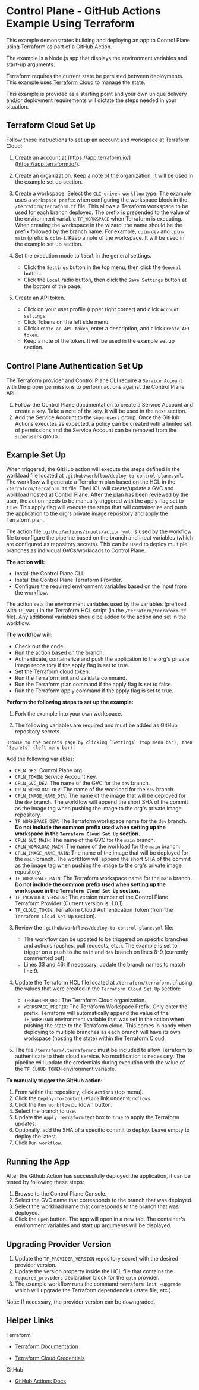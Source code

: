 # Control Plane - GitHub Actions Example Using Terraform

This example demonstrates building and deploying an app to Control Plane using Terraform as part of a GitHub Action.

The example is a Node.js app that displays the environment variables and start-up arguments.

Terraform requires the current state be persisted between deployments. This example uses [Terraform Cloud](https://app.terraform.io/) to manage the state.

This example is provided as a starting point and your own unique delivery and/or deployment requirements will dictate the steps needed in your situation.

## Terraform Cloud Set Up

Follow these instructions to set up an account and workspace at Terraform Cloud:

1. Create an account at [https://app.terraform.io/](https://app.terraform.io/).

2. Create an organization. Keep a note of the organization. It will be used in the example set up section.

3. Create a workspace. Select the `CLI-driven workflow` type. The example uses a `workspace prefix` when configuring the workspace block in the `/terraform/terraform.tf` file. This allows a Terraform workspace to be used for each branch deployed. The prefix is prepended to the value of the environment variable `TF_WORKSPACE` when Terraform is executing. When creating the workspace in the wizard, the name should be the prefix followed by the branch name. For example, `cpln-dev` and `cpln-main` (prefix is `cpln-`). Keep a note of the workspace. It will be used in the example set up section.

4. Set the execution mode to `local` in the general settings. 
   - Click the `Settings` button in the top menu, then click the `General` button.
   - Click the `Local` radio button, then click the `Save Settings` button at the bottom of the page.

5. Create an API token.
   - Click on your user profile (upper right corner) and click `Account settings`.
   - Click Tokens on the left side menu.
   - Click `Create an API token`, enter a description, and click `Create API token`.
   - Keep a note of the token. It will be used in the example set up section.

## Control Plane Authentication Set Up 

The Terraform provider and Control Plane CLI require a `Service Account` with the proper permissions to perform actions against the Control Plane API. 

1. Follow the Control Plane documentation to create a Service Account and create a key. Take a note of the key. It will be used in the next section.
2. Add the Service Account to the `superusers` group. Once the GitHub Actions executes as expected, a policy can be created with a limited set of permissions and the Service Account can be removed from the `superusers` group.
  
## Example Set Up

When triggered, the GitHub action will execute the steps defined in the workload file located at `.github/workflow/deploy-to-control-plane.yml`. The workflow will generate a Terraform plan based on the HCL in the `/terraform/terraform.tf` file. The HCL will create/update a GVC and workload hosted at Control Plane. After the plan has been reviewed by the user, the action needs to be manually triggered with the apply flag set to `true`. This apply flag will execute the steps that will containerize and push the application to the org's private image repository and apply the Terraform plan. 

The action file `.github/actions/inputs/action.yml`, is used by the workflow file to configure the pipeline based on the branch and input variables (which are configured as repository secrets). This can be used to deploy multiple branches as individual GVCs/workloads to Control Plane.

**The action will:**
- Install the Control Plane CLI.
- Install the Control Plane Terraform Provider.
- Configure the required environment variables based on the input from the workflow.

The action sets the environment variables used by the variables (prefixed with `TF_VAR_`) in the Terraform HCL script (in the `/terraform/terraform.tf` file). Any additional variables  should be added to the action and set in the workflow.

**The workflow will:**
- Check out the code.
- Run the action based on the branch.
- Authenticate, containerize and push the application to the org's private image repository if the apply flag is set to true. 
- Set the Terraform cloud token.
- Run the Terraform init and validate command.
- Run the Terraform plan command if the apply flag is set to false.
- Run the Terraform apply command if the apply flag is set to true.

**Perform the following steps to set up the example:**

1. Fork the example into your own workspace.

2. The following variables are required and must be added as GitHub repository secrets.

```
Browse to the Secrets page by clicking `Settings` (top menu bar), then `Secrets` (left menu bar).
```

Add the following variables:

- `CPLN_ORG`: Control Plane org.
- `CPLN_TOKEN`: Service Account Key.
- `CPLN_GVC_DEV`: The name of the GVC for the `dev` branch.
- `CPLN_WORKLOAD_DEV`: The name of the workload for the `dev` branch.
- `CPLN_IMAGE_NAME_DEV`: The name of the image that will be deployed for the `dev` branch. The workflow will append the short SHA of the commit as the image tag when pushing the image to the org's private image repository.
- `TF_WORKSPACE_DEV`: The Terraform workspace name for the `dev` branch. **Do not include the common prefix used when setting up the workspace in the `Terraform Cloud Set Up` section.**
- `CPLN_GVC_MAIN`: The name of the GVC for the `main` branch.
- `CPLN_WORKLOAD_MAIN`: The name of the workload for the `main` branch.
- `CPLN_IMAGE_NAME_MAIN`: The name of the image that will be deployed for the `main` branch. The workflow will append the short SHA of the commit as the image tag when pushing the image to the org's private image repository.  
- `TF_WORKSPACE_MAIN`: The Terraform workspace name for the `main` branch. **Do not include the common prefix used when setting up the workspace in the `Terraform Cloud Set Up` section.**
- `TF_PROVIDER_VERSION`: The version number of the Control Plane Terraform Provider (Current version is: 1.0.1).
- `TF_CLOUD_TOKEN`: Terraform Cloud Authentication Token (from the `Terraform Cloud Set Up` section).

3. Review the `.github/workflows/deploy-to-control-plane.yml` file:
    - The workflow can be updated to be triggered on specific branches and actions (pushes, pull requests, etc.). The example is set to trigger on a push to the `main` and `dev` branch on lines 8-9 (currently commented out).
    - Lines 33 and 46: If necessary, update the branch names to match line 9.

4. Update the Terraform HCL file located at `/terraform/terraform.tf` using the values that were created in the `Terraform Cloud Set Up` section:
    - `TERRAFORM_ORG`: The Terraform Cloud organization.
    - `WORKSPACE_PREFIX`: The Terraform Workspace Prefix. Only enter the prefix. Terraform will automatically append the value of the `TF_WORKLOAD` environment variable that was set in the action when pushing the state to the Terraform cloud. This comes in handy when deploying to multiple branches as each branch will have its own workspace (hosting the state) within the Terraform Cloud. 

5. The file `/terraform/.terraformrc` must be included to allow Terraform to authenticate to their cloud service. No modification is necessary. The pipeline will update the credentials during execution with the value of the `TF_CLOUD_TOKEN` environment variable.

**To manually trigger the GitHub action:**

1. From within the repository, click `Actions` (top menu).
2. Click the `Deploy-To-Control-Plane` link under `Workflows`.
3. Click the `Run workflow` pulldown button. 
4. Select the branch to use.
5. Update the `Apply Terraform` text box to `true` to apply the Terraform updates.
6. Optionally, add the SHA of a specific commit to deploy. Leave empty to deploy the latest. 
7. Click `Run workflow`.

## Running the App

After the Github Action has successfully deployed the application, it can be tested by following these steps:

1. Browse to the Control Plane Console.
2. Select the GVC name that corresponds to the branch that was deployed.
3. Select the workload name that corresponds to the branch that was deployed.
4. Click the `Open` button. The app will open in a new tab. The container's environment variables and start up arguments will be displayed.

## Upgrading Provider Version

1. Update the `TF_PROVIDER_VERSION` repository secret with the desired provider version.
2. Update the version property inside the HCL file that contains the `required_providers` declaration block for the `cpln` provider. 
3. The example workflow runs the command `terraform init -upgrade` which will upgrade the Terraform dependencies (state file, etc.).

Note: If necessary, the provider version can be downgraded.


## Helper Links

Terraform

- <a href="https://www.terraform.io/docs/index.html">Terraform Documentation</a>

- <a href="https://www.terraform.io/docs/cli/config/config-file.html" _target="_blank">Terraform Cloud Credentials</a>
  
GitHub

- <a href="https://docs.github.com/en/actions" target="_blank">GitHub Actions Docs</a>

